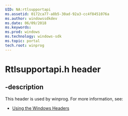 ```yaml
---
UID: NA:rtlsupportapi
ms.assetid: 0172ca77-a8b5-30ad-92a3-cc4f8451076a
ms.author: windowssdkdev
ms.date: 06/09/2018
ms.keywords: 
ms.prod: windows
ms.technology: windows-sdk
ms.topic: portal
tech.root: winprog
---
```


# Rtlsupportapi.h header


## -description


This header is used by winprog. For more information, see:

- [Using the Windows Headers](../_winprog/index.md)